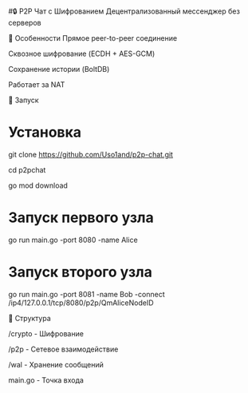 #🔒 P2P Чат с Шифрованием
Децентрализованный мессенджер без серверов


📌 Особенности
Прямое peer-to-peer соединение

Сквозное шифрование (ECDH + AES-GCM)

Сохранение истории (BoltDB)

Работает за NAT

🚀 Запуск
# Установка
git clone https://github.com/Uso1and/p2p-chat.git

cd p2pchat

go mod download


# Запуск первого узла

go run main.go -port 8080 -name Alice

# Запуск второго узла

go run main.go -port 8081 -name Bob -connect /ip4/127.0.0.1/tcp/8080/p2p/QmAliceNodeID

📂 Структура

/crypto   - Шифрование

/p2p      - Сетевое взаимодействие

/wal      - Хранение сообщений

main.go   - Точка входа
